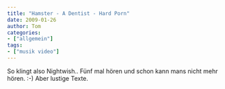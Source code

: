```yaml
---
title: "Hamster - A Dentist - Hard Porn"
date: 2009-01-26
author: Tom
categories:
- ["allgemein"]
tags:
- ["musik video"]
---
```

<object width="425" height="344" data="http://www.youtube.com/v/gg5_mlQOsUQ&amp;hl=de&amp;fs=1" type="application/x-shockwave-flash"><param name="allowFullScreen" value="true" /><param name="allowscriptaccess" value="always" /><param name="src" value="http://www.youtube.com/v/gg5_mlQOsUQ&amp;hl=de&amp;fs=1" /><param name="allowfullscreen" value="true" /></object>

So klingt also Nightwish.. Fünf mal hören und schon kann mans nicht mehr hören. :-) Aber lustige Texte.